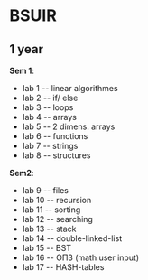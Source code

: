 # BSUIR

## 1 year

**Sem 1**:
- lab 1 -- linear algorithmes
- lab 2 -- if/ else
- lab 3 -- loops
- lab 4 -- arrays
- lab 5 -- 2 dimens. arrays
- lab 6 -- functions
- lab 7 -- strings
- lab 8 -- structures

**Sem2**:
- lab 9 -- files
- lab 10 -- recursion
- lab 11 -- sorting
- lab 12 -- searching
- lab 13 -- stack
- lab 14 -- double-linked-list
- lab 15 -- BST
- lab 16 -- ОПЗ (math user input)
- lab 17 -- HASH-tables